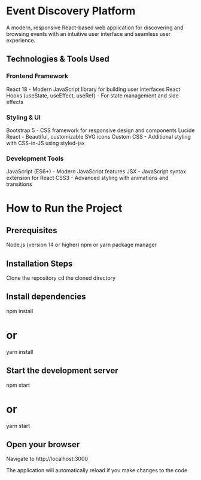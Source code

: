 # Event Discovery Platform
A modern, responsive React-based web application for discovering and browsing events with an intuitive user interface and seamless user experience.
## Technologies & Tools Used

### Frontend Framework

React 18 - Modern JavaScript library for building user interfaces
React Hooks (useState, useEffect, useRef) - For state management and side effects

### Styling & UI

Bootstrap 5 - CSS framework for responsive design and components
Lucide React - Beautiful, customizable SVG icons
Custom CSS - Additional styling with CSS-in-JS using styled-jsx

### Development Tools

JavaScript (ES6+) - Modern JavaScript features
JSX - JavaScript syntax extension for React
CSS3 - Advanced styling with animations and transitions

# How to Run the Project

## Prerequisites

Node.js (version 14 or higher)
npm or yarn package manager

## Installation Steps

Clone the repository
cd the cloned directory

## Install dependencies
npm install
# or
yarn install

## Start the development server
npm start
# or
yarn start

## Open your browser

Navigate to http://localhost:3000

The application will automatically reload if you make changes to the code